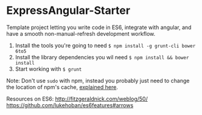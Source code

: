 # ExpressAngular-Starter
Template project letting you write code in ES6, integrate with angular, and have a smooth non-manual-refresh development workflow.

1.  Install the tools you're going to need `$ npm install -g grunt-cli bower 6to5`
2.  Install the library dependencies you wil need `$ npm install && bower install`
3.  Start working with `$ grunt`

Note: Don't use `sudo` with npm, instead you probably just need to change the location of npm's cache, [explained here](https://jesse.sh/sudo-npm-install/).

Resources on ES6:
http://fitzgeraldnick.com/weblog/50/
https://github.com/lukehoban/es6features#arrows
